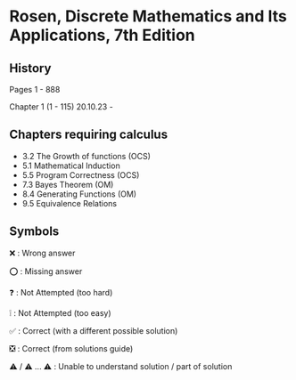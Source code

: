# Rosen, Discrete Mathematics and Its Applications, 7th Edition

## History

Pages 1 - 888

Chapter 1 (1 - 115)
  20.10.23 -

## Chapters requiring calculus

- 3.2 The Growth of functions (OCS)
- 5.1 Mathematical Induction
- 5.5 Program Correctness (OCS)
- 7.3 Bayes Theorem (OM)
- 8.4 Generating Functions (OM)
- 9.5 Equivalence Relations

## Symbols

❌
: Wrong answer

⭕
: Missing answer

❓
: Not Attempted (too hard)

❕
: Not Attempted (too easy)

✅
: Correct (with a different possible solution)

❎
: Correct (from solutions guide)

⚠️ / ⚠️ ... ⚠️
: Unable to understand solution / part of solution
